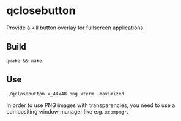 qclosebutton
============

Provide a kill button overlay for fullscreen applications.

Build
-----

```
qmake && make
```

Use
---

```
./qclosebutton x_48x48.png xterm -maximized
```

In order to use PNG images with transparencies, you need to use a compositing window manager like e.g. `xcompmgr`.
